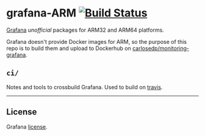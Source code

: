 # grafana-ARM [![Build Status][ci-svg]][ci-url]

[ci-svg]: https://travis-ci.org/carlosedp/grafana-ARM.svg?branch=master
[ci-url]: https://travis-ci.org/carlosedp/grafana-ARM

[Grafana](http://grafana.org) *unofficial* packages for ARM32 and ARM64 platforms.

Grafana doesn't provide Docker images for ARM, so the purpose of this repo is to build them and upload to Dockerhub on [carlosedp/monitoring-grafana](carlosedp/monitoring-grafana).

## `ci/`
Notes and tools to crossbuild Grafana. Used to build on [travis](https://travis-ci.org/).

---

## License
Grafana [license](https://github.com/grafana/grafana/blob/master/LICENSE.md).
